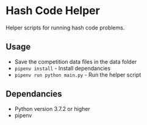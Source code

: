 # Hash Code Helper

Helper scripts for running hash code problems.

## Usage
* Save the competition data files in the data folder
* `pipenv install` - Install dependancies
* `pipenv run python main.py` - Run the helper script

## Dependancies
* Python version 3.7.2 or higher
* pipenv

